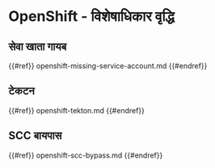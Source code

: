 # OpenShift - विशेषाधिकार वृद्धि

## सेवा खाता गायब

{{#ref}}
openshift-missing-service-account.md
{{#endref}}

## टेकटन

{{#ref}}
openshift-tekton.md
{{#endref}}

## SCC बायपास

{{#ref}}
openshift-scc-bypass.md
{{#endref}}
